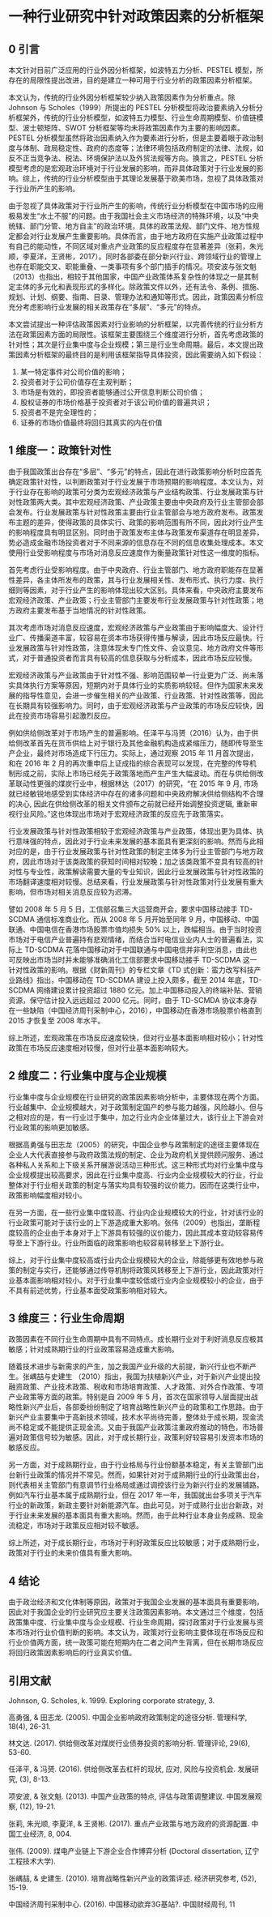 # 一种行业研究中针对政策因素的分析框架

## 0 引言

本文针对目前广泛应用的行业外因分析框架，如波特五力分析、PESTEL 模型，所存在的局限性提出改进，目的是建立一种可用于行业分析的政策因素分析框架。

本文认为，传统的行业外因分析框架较少纳入政策因素作为分析重点。除 Johnson 与 Scholes（1999）所提出的 PESTEL 分析模型将政治要素纳入分析分析框架外，传统的行业分析模型，如波特五力模型、行业生命周期模型、价值链模型、波士顿矩阵、SWOT 分析框架等均未将政策因素作为主要的影响因素。PESTEL 分析模型虽然将政治因素纳入作为要素进行分析，但是主要着眼于政治制度与体制、政局稳定性、政府的态度等；法律环境包括政府制定的法律、法规，如反不正当竞争法、税法、环境保护法以及外贸法规等方向。换言之，PESTEL 分析模型考虑的是宏观政治环境对于行业发展的影响，而非具体政策对于行业发展的影响。综上，传统的行业分析模型由于其理论发展基于欧美市场，忽视了具体政策对于行业所产生的影响。

由于忽视了具体政策对于行业所产生的影响，传统行业分析模型在中国市场的应用极易发生“水土不服”的问题。由于我国社会主义市场经济的特殊环境，以及“中央统辖、部门分管、地方自主”的政治环境，具体的政策法规、部门文件、地方性规定都会对行业发展产生重要影响。具体而言，由于地方政府在实施产业政策过程中有自己的能动性，不同区域对重点产业政策的反应程度存在显著差异（张莉，朱光顺，李夏洋，王贤彬，2017）。同时各部委在部分新兴行业、跨领域行业的管理上也存在职能交叉、职能重叠、一类事项有多个部门插手的情况。项安波与张文魁（2013）也指出，相较于其他国家，中国产业政策体系复杂性的体现之一是其制定主体的多元化和表现形式的多样化。除政策文件以外，还有法令、条例、措施、规划、计划、纲要、指南、目录、管理办法和通知等形式。因此，政策因素分析应充分考虑影响行业发展的相关政策存在“多层”、“多元”的特点。

本文尝试提出一种评估政策因素对行业影响的分析框架，以完善传统的行业分析方法在政策因素方面的局限性。该框架主要围绕三个维度进行分析，首先考虑政策的针对性；其次是行业集中度与企业规模；第三是行业生命周期。最后，本文提出政策因素分析框架的最终目的是利用该框架指导具体投资，因此需要纳入如下假设：

1. 某一特定事件对公司价值的影响；
2. 投资者对于公司价值存在主观判断；
3. 市场是有效的，即投资者能够通过公开信息判断公司价值；
4. 股权证券的市场价格基于投资者对于该公司价值的普遍共识；
5. 投资者不是完全理性的；
6. 证券的市场价值最终将回归其真实的内在价值

## 1 维度一：政策针对性

由于我国政策出台存在“多层”、“多元”的特点，因此在进行政策影响分析时应首先确定政策针对性，以判断政策对于行业发展于市场预期的影响程度。本文认为，对于行业存在影响的政策可分类为宏观经济政策与产业结构政策、行业发展政策与针对性政策两大类。其中宏观经济政策、产业政策主要由中央政府及行业主管部会部会发布。行业发展政策与针对性政策主要由行业主管部会与地方政府发布。政策发布主题的差异，使得政策的具体实行、政策的影响范围有所不同，因此对行业产生的影响程度具有明显区别。同时由于政策发布主体与政策发布渠道存在明显差异，势必造成金融市场投资者对于不同来源的信息存在不同的信息收集处理成本。本文使用行业受影响程度与市场对消息反应速度作为衡量政策针对性这一维度的指标。

首先考虑行业受影响程度。由于中央政府、行业主管部门、地方政府职能存在显著性差异，各主体所发布的政策，其与行业发展相关性、发布形式、执行力度、执行细则等因素，对于行业产生的影响体现出较大区别。具体来看，中央政府主要发布宏观经济政策、产业政策；行业主管部门主要发布行业发展政策与针对性政策；地方政府主要发布基于当地情况的针对性政策。

其次考虑市场对消息反应速度，宏观经济政策与产业政策由于影响幅度大、设计行业广、传播渠道丰富，较容易在资本市场获得传播与解读，因此市场反应最快。行业发展政策与针对性政策，注意体现未专门性文件、会议意见、地方政府文件等形式，对于普通投资者而言具有较高的信息获取与分析成本，因此市场反应较慢。

宏观经济政策与产业政策由于针对性不强、影响范围较单一行业更为广泛、尚未落实具体执行方案等原因，短期内对于具体行业的实质影响较轻。但作为国家未来发展的指导性意见，会进一步催生相关的产业政策、行业政策、针对性政策等，因此在长期具有较强影响力。同时，由于宏观经济政策与产业政策的市场反应较快，因此在投资市场容易引起激烈反应。

例如供给侧改革对于市场产生的普遍影响。任泽平与冯赟（2016）认为，由于供给侧改革首先在货币供给上对于银行及其他金融机构造成紧缩压力，随即传导至生产企业，最终对市场造成下行压力。实际上，通过观察 2015 年 11 月首次提出，和在 2016 年 2 月的再次重申后上证成指的综合表现可以发现，在完整的传导机制形成之前，实际上市场已经先于政策落地而产生产生大幅波动。而在与供给侧改革联动性更强的煤炭行业中，根据林达（2017）的研究，“在 2015 年 9 月, 市场就已经敏锐地感受到实体经济中存在的诸多问题和中央政府解决供给侧结构不合理的决心, 因此在供给侧改革的相关文件颁布之前就已经开始调整投资逻辑, 重新审视行业风险。”这也体现出市场对于宏观经济政策的反应先于政策落实。

行业发展政策与针对性政策相较于宏观经济政策与产业政策，体现出更为具体、执行意味强的特点，因此对于行业未来发展的基本面具有更深刻的影响。然而与此相对应的是，由于行业发展政策与针对性政策的制定主体多为行业主管部门与地方政府，因此市场对于该类政策的获知时间相对较晚；加之该类政策不变具有较高的针对性与专业性，政策解读需要大量的专业知识，因此行业发展政策与针对性政策的市场翻译速度相对较慢。总结来看，行业发展政策与针对性政策对行业发展有重大影响，但市场对相关消息反应较为迟滞。

譬如 2008 年 5 月 5 日，工信部召集三大运营商开会，要求中国移动接手 TD-SCDMA 通信标准商业化。而从 2008 年 5 月开始至同年 9 月，中国移动、中国联通、中国电信在香港市场股票市值均损失 50% 以上，跌幅相当。由于当时投资市场对于电信产业普遍持有悲观情绪，而结合当时电信业业内人士的普遍看法，实际上 TD-SCDMA 花落中国移动对于中国联通与中国电信并非利空消息，由此也可反映出市场当时并未能够准确消化工信部要求中国移动接手 TD-SCDMA 这一针对性政策的影响。根据《财新周刊》的专栏文章《TD 式创新：蛮力改写科技产业路线》指出，中国移动在 TD-SCDMA 建设上投入颇多，截至 2014 年底，TD-SCDMA 网络建设累计投资超过 1880 亿元。加上中国移动投入的终端补贴、营销资源，保守估计投入远远超过 2000 亿元。同时，由于 TD-SCMDA 协议本身存在一些缺陷（中国经济周刊采制中心，2016），中国移动在香港市场股票价格直到 2015 才恢复至 2008 年水平。

综上所述，宏观政策在市场反应速度较快，但对行业基本面影响相对较小；针对性政策在市场反应速度相对较慢，但对行业基本面影响较大。

## 2 维度二：行业集中度与企业规模

行业集中度与企业规模在行业研究的政策因素影响分析中，主要体现在两个方面。行业越集中、企业规模越大，对于政策制定国产的参与能力越强，风险越小。但与之相对应的是，有一行业过于集中，加之行业内企业体量过大，该行业上下游会对行业政策的影响更加敏感。

根据高勇强与田志龙（2005）的研究，中国企业参与政策制定的途径主要体现在企业人大代表直接参与政府政策法规的制定、企业为政府机关提供顾问服务、通过各种私人关系和上下级关系开展游说活动三种形式。这三种形式均对行业集中度与企业规模提出较高要求，因此在行业集中度高、行业内企业规模较大的行业，行业整体对于行业相关政策的制定与落实均具有较强的议价能力。因而在这类行业中，政策影响幅度相对较小。

在另一方面，在一些行业集中度较高、行业内企业规模较大的行业，针对该行业的行业政策可能对于该行业的上下游造成重大影响。张伟（2009）也指出，垄断程度较高的企业由于本身对于上下游具有较强的议价能力，因此其成本变动较容易传导至上下游行业。行业所面临的政策影响也较容易转移至上下游行业。

综上，对于行业集中度较高或行业内企业规模较大的企业，除能够更有效地参与政策的制定与实行，还能够通过传导机制将政策风转移至上下游行业，因此政策对行业基本面影响相对较小。对于行业集中度较低或行业内企业规模较小的企业，由于不具有前述优势，行业基本面受政策影响相对较大。

## 3 维度三：行业生命周期

政策因素在不同行业生命周期中具有不同特点。成长期行业对于利好消息反应极其敏感；针对成熟期行业的行业政策容易造成重大影响。

随着技术进步与新需求的产生，加之我国产业升级的大前提，新兴行业也不断产生。张嵎喆与史建生 （2010）指出，我国为扶植新兴产业，对于新兴产业提出投融资政策、产业技术政策、税收和市场培育政策、人才政策、对外合作政策、专项产业政策等方面的政策。特别是自 2009 年 5 月，首次在国家领导人层面提出战略性新兴产业后，各部委纷纷制定了培育战略性新兴产业的政策和工作思路。由于新兴产业主要集中于高新技术领域，技术水平尚待完善，整体处于成长期，现金流尚不稳定或不能提供正现金流。又由于我国产业政策注重政府推动的特色，市场普遍对政策信号较为敏感。因此，对于成长期行业，政策利好较容易引发资本市场的敏感反应。

另一方面，对于成熟期行业，由于行业格局与行业份额基本稳定，有关主管部门出台新行业政策的情况并不常见。然而，如果针对对于成熟期行业的行业政策出台，则代表相关主管部门有意调节行业格局或通过调控该行业为新兴行业的发展铺路。例如汽车行业基本属于成熟期行业，但在 2017 年一年，我国就出台多项关于汽车行业的新政策，新政主要针对新能源汽车。由此可见，对于成熟行业出台新政，对于行业未来发展的基本面具有重大影响。然而，由于此种行业本身业务成熟、现金流稳定，市场对于政策反应相对较不敏感。

综上所述，对于成长期行业，市场对于利好政策反应比较敏感；对于成熟期行业，政策对于行业的未来价值具有重大影响。

## 4 结论

由于政治经济和文化体制等原因，政策对于我国企业发展的基本面具有重要影响，因此对于我国企业的行业研究应主要关注政策因素影响。本文通过三个维度，包括政策集中度、行业集中度与企业规模、行业生命周期，探讨政策对于行业发展与资本市场对行业价值判断的影响。本文认为，政策对行业影响主要体现在市场反应和行业价值两方面，统一政策可能在短期内在二者之间产生背离，但在长期市场反应将回归政策因素影响后的行业真实价值。

## 引用文献

Johnson, G. Scholes, k. 1999. Exploring corporate strategy, 3.

高勇强, & 田志龙. (2005). 中国企业影响政府政策制定的途径分析. 管理科学, 18(4), 26-31.

林文达. (2017). 供给侧改革对煤炭行业债券投资的影响分析. 管理评论, 29(6), 53-60.

任泽平, & 冯赟. (2016). 供给侧改革去杠杆的现状, 应对, 风险与投资机会. 发展研究, (3), 8-13.

项安波, & 张文魁. (2013). 中国产业政策的特点, 评估与政策调整建议. 中国发展观察, (12), 19-21.

张莉, 朱光顺, 李夏洋, & 王贤彬. (2017). 重点产业政策与地方政府的资源配置. 中国工业经济, 8, 004.

张伟. (2009). 煤电产业链上下游企业合作博弈分析 (Doctoral dissertation, 辽宁工程技术大学).

张嵎喆, & 史建生. (2010). 培育战略性新兴产业的政策评述. 经济研究参考, (52), 15-19.

中国经济周刊采制中心. (2016). 中国移动欲弃3G基站?. 中国财经周刊, 11